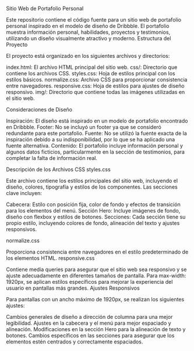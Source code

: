 Sitio Web de Portafolio Personal

Este repositorio contiene el código fuente para un sitio web de portafolio personal inspirado en el modelo de diseño de Dribbble. El portafolio muestra información personal, habilidades, proyectos y testimonios, utilizando un diseño visualmente atractivo y moderno.
Estructura del Proyecto

El proyecto está organizado en los siguientes archivos y directorios:

index.html: El archivo HTML principal del sitio web.
css/: Directorio que contiene los archivos CSS.
    styles.css: Hoja de estilos principal con los estilos básicos.
    normalize.css: Archivo CSS para proporcionar consistencia entre navegadores.
    responsive.css: Hoja de estilos para ajustes de diseño responsivo.
img/: Directorio que contiene todas las imágenes utilizadas en el sitio web.

Consideraciones de Diseño

Inspiración: El diseño está inspirado en un modelo de portafolio encontrado en Dribbble.
Footer: No se incluyó un footer ya que se consideró redundante para este portafolio.
Fuente: No se utilizó la fuente exacta de la inspiración debido a su indisponibilidad, por lo que se ha aplicado una fuente alternativa.
Contenido: El portafolio incluye información personal y algunos datos ficticios, particularmente en la sección de testimonios, para completar la falta de información real.

Descripción de los Archivos CSS
styles.css

Este archivo contiene los estilos principales del sitio web, incluyendo el diseño, colores, tipografía y estilos de los componentes. Las secciones clave incluyen:

Cabecera: Estilo con posición fija, color de fondo y efectos de transición para los elementos del menú.
Sección Hero: Incluye imágenes de fondo, diseño con flexbox y estilos de botones.
Secciones: Cada sección tiene su propio estilo, incluyendo colores de fondo, alineación del texto y ajustes responsivos.

normalize.css

Proporciona consistencia entre navegadores en el estilo predeterminado de los elementos HTML.
responsive.css

Contiene media queries para asegurar que el sitio web sea responsivo y se ajuste adecuadamente en diferentes tamaños de pantalla. Para max-width: 1920px, se aplican estilos específicos para mejorar la experiencia del usuario en pantallas más grandes.
Ajustes Responsivos

Para pantallas con un ancho máximo de 1920px, se realizan los siguientes ajustes:

  Cambios generales de diseño a dirección de columna para una mejor legibilidad.
  Ajustes en la cabecera y el menú para mejor espaciado y alineación.
  Modificaciones en la sección Hero para la alineación de texto y botones.
  Cambios específicos en las secciones para asegurar que los elementos estén centrados y correctamente espaciados.
